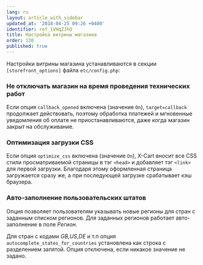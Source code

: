 ```yaml
---
lang: ru
layout: article_with_sidebar
updated_at: '2018-04-25 09:26 +0400'
identifier: ref_1VHqZJhO
title: Настройка витрины магазина
order: 130
published: true
---
```

Настройки витрины магазина устанавливаются в секции `[storefront_options]` файла `etc/config.php`:

### Не отключать магазин на время проведения технических работ

Если опция `callback_opened` включена (значение `On`), `target=callback` продолжает действовать, поэтому обработка платежей и мгновенные уведомления об оплате не приостанавливаются, даже когда магазин закрыт на обслуживание.

### Оптимизация загрузки CSS

Если опция `optimize_css` включена (значение `On`), X-Cart вносит все CSS стили просматриваемой страницы в тэг `<head>` и добавляет тэг `<link>` для первой загрузки. Благодаря этому оформленная страница загружается сразу же, а при последующей загрузке срабатывает кэш браузера.

### Авто-заполнение пользовательских штатов

Опция позволяет пользователям указывать новые регионы для стран с заданным списком регионов. Для заданных регионов работает авто-заполнение в поле _Регион_. 

Для стран с кодами _GB,US,DE_ и т.п опция `autocomplete_states_for_countries` установлена как строка с разделением запятой. Опция отключена, если никакое значение не задано.
